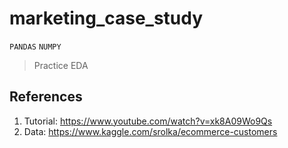 # marketing_case_study
`PANDAS` `NUMPY`
> Practice EDA

## References
1. Tutorial: https://www.youtube.com/watch?v=xk8A09Wo9Qs
2. Data: https://www.kaggle.com/srolka/ecommerce-customers
